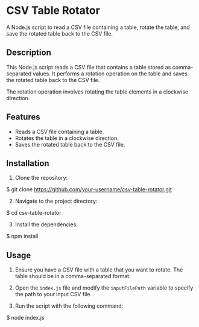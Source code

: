 # CSV Table Rotator

A Node.js script to read a CSV file containing a table, rotate the table, and save the rotated table back to the CSV file.

## Description

This Node.js script reads a CSV file that contains a table stored as comma-separated values. It performs a rotation operation on the table and saves the rotated table back to the CSV file.

The rotation operation involves rotating the table elements in a clockwise direction.

## Features

- Reads a CSV file containing a table.
- Rotates the table in a clockwise direction.
- Saves the rotated table back to the CSV file.

## Installation

1. Clone the repository:

$ git clone https://github.com/your-username/csv-table-rotator.git

2. Navigate to the project directory:

$ cd csv-table-rotator

3. Install the dependencies:

$ npm install

## Usage

1. Ensure you have a CSV file with a table that you want to rotate. The table should be in a comma-separated format.

2. Open the `index.js` file and modify the `inputFilePath` variable to specify the path to your input CSV file.

3. Run the script with the following command:

$ node index.js

